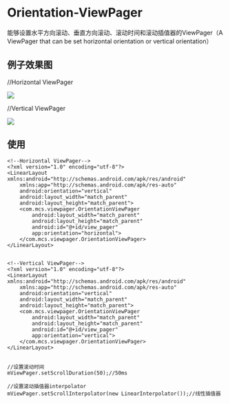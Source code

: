 # Orientation-ViewPager
能够设置水平方向滚动、垂直方向滚动、滚动时间和滚动插值器的ViewPager（A ViewPager that can be set horizontal orientation or vertical orientation）

## 例子效果图 ##
//Horizontal ViewPager

![](http://i.imgur.com/V1Sfj7K.gif)


//Vertical ViewPager

![](http://i.imgur.com/DlJmIqP.gif)

## 使用 ##

	<!--Horizontal ViewPager-->
	<?xml version="1.0" encoding="utf-8"?>
	<LinearLayout xmlns:android="http://schemas.android.com/apk/res/android"
	    xmlns:app="http://schemas.android.com/apk/res-auto"
	    android:orientation="vertical"
	    android:layout_width="match_parent"
	    android:layout_height="match_parent">
	    <com.mcs.viewpager.OrientationViewPager
	        android:layout_width="match_parent"
	        android:layout_height="match_parent"
	        android:id="@+id/view_pager"
			app:orientation="horizontal">
	    </com.mcs.viewpager.OrientationViewPager>
	</LinearLayout>


	<!--Vertical ViewPager-->
	<?xml version="1.0" encoding="utf-8"?>
	<LinearLayout xmlns:android="http://schemas.android.com/apk/res/android"
	    xmlns:app="http://schemas.android.com/apk/res-auto"
	    android:orientation="vertical"
	    android:layout_width="match_parent"
	    android:layout_height="match_parent">
	    <com.mcs.viewpager.OrientationViewPager
	        android:layout_width="match_parent"
	        android:layout_height="match_parent"
	        android:id="@+id/view_pager"
			app:orientation="vertical">
	    </com.mcs.viewpager.OrientationViewPager>
	</LinearLayout>


	//设置滚动时间
	mViewPager.setScrollDuration(50);//50ms

	//设置滚动插值器interpolator
	mViewPager.setScrollInterpolator(new LinearInterpolator());//线性插值器


